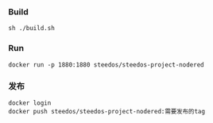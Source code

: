 
### Build
```
sh ./build.sh
```

### Run

```
docker run -p 1880:1880 steedos/steedos-project-nodered
```


### 发布
```
docker login
docker push steedos/steedos-project-nodered:需要发布的tag
```
